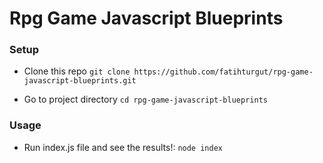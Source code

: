 # Rpg Game Javascript Blueprints

### Setup

- Clone this repo
  `git clone https://github.com/fatihturgut/rpg-game-javascript-blueprints.git`

- Go to project directory
  `cd rpg-game-javascript-blueprints`

### Usage

- Run index.js file and see the results!:
  `node index`
